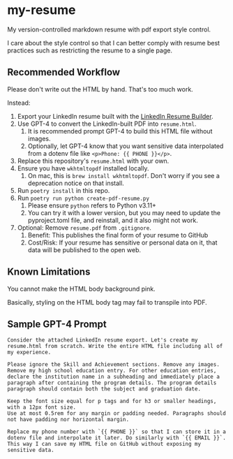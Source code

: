 # my-resume

My version-controlled markdown resume with pdf export style control.

I care about the style control so that I can better comply with resume best practices such as restricting the resume to a single page.

## Recommended Workflow

Please don't write out the HTML by hand. That's too much work.

Instead:

1. Export your LinkedIn resume built with the [LinkedIn Resume Builder](https://www.linkedin.com/help/linkedin/answer/a551182).
2. Use GPT-4 to convert the LinkedIn-built PDF into `resume.html`.
   1. It is recommended prompt GPT-4 to build this HTML file without images.
   2. Optionally, let GPT-4 know that you want sensitive data interpolated from a dotenv file like `<p>Phone: {{ PHONE }}</p>`.
3. Replace this repository's `resume.html` with your own.
4. Ensure you have `wkhtmltopdf` installed locally.
   1. On mac, this is `brew install wkhtmltopdf`. Don't worry if you see a deprecation notice on that install.
5. Run `poetry install` in this repo.
6. Run `poetry run python create-pdf-resume.py`
   1. Please ensure `python` refers to Python v3.11+
   2. You can try it with a lower version, but you may need to update the pyproject.toml file, and reinstall, and it also might not work.
7. Optional: Remove `resume.pdf` from `.gitignore`.
   1. Benefit: This publishes the final form of your resume to GitHub
   2. Cost/Risk: If your resume has sensitive or personal data on it, that data will be published to the open web.

## Known Limitations

You cannot make the HTML body background pink.

Basically, styling on the HTML body tag may fail to transpile into PDF.

## Sample GPT-4 Prompt

```
Consider the attached LinkedIn resume export. Let's create my resume.html from scratch. Write the entire HTML file including all of my experience.

Please ignore the Skill and Achievement sections. Remove any images. Remove my high school education entry. For other education entries, declare the institution name in a subheading and immediately place a paragraph after containing the program details. The program details paragraph should contain both the subject and graduation date.

Keep the font size equal for p tags and for h3 or smaller headings, with a 12px font size.
Use at most 0.5rem for any margin or padding needed. Paragraphs should not have padding nor horizontal margin.

Replace my phone number with `{{ PHONE }}` so that I can store it in a dotenv file and interpolate it later. Do similarly with `{{ EMAIL }}`. This way I can save my HTML file on GitHub without exposing my sensitive data.
```
